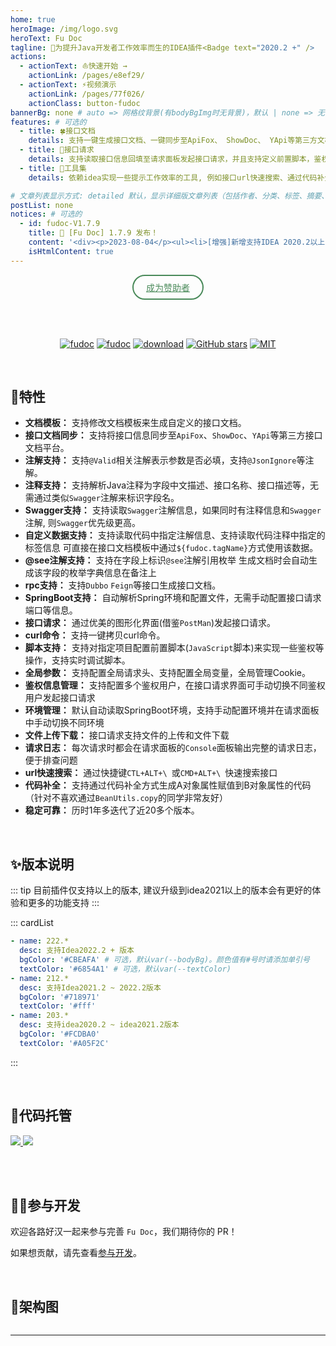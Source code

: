 ```yaml
---
home: true
heroImage: /img/logo.svg
heroText: Fu Doc
tagline: 🚀为提升Java开发者工作效率而生的IDEA插件<Badge text="2020.2 +" />
actions:
  - actionText: ⛵️快速开始 →
    actionLink: /pages/e8ef29/
  - actionText: ⚡️视频演示  
    actionLink: /pages/77f026/
    actionClass: button-fudoc
bannerBg: none # auto => 网格纹背景(有bodyBgImg时无背景)，默认 | none => 无 | '大图地址' | background: 自定义背景样式       提示：如发现文本颜色不适应你的背景时可以到palette.styl修改$bannerTextColor变量
features: # 可选的
  - title: 🍀接口文档
    details: 支持一键生成接口文档、一键同步至ApiFox、 ShowDoc、 YApi等第三方文档系统
  - title: 🌸接口请求
    details: 支持读取接口信息回填至请求面板发起接口请求，并且支持定义前置脚本，鉴权等操作
  - title: 🌼工具集
    details: 依赖idea实现一些提示工作效率的工具, 例如接口url快速搜索、通过代码补全方式完成对象拷贝

# 文章列表显示方式: detailed 默认，显示详细版文章列表（包括作者、分类、标签、摘要、分页等）| simple => 显示简约版文章列表（仅标题和日期）| none 不显示文章列表
postList: none
notices: # 可选的
  - id: fudoc-V1.7.9
    title: 🚀 [Fu Doc] 1.7.9 发布！
    content: '<div><p>2023-08-04</p><ul><li>[增强]新增支持IDEA 2020.2以上的版本</li><li>[增强]支持代码补全beanCopy</li><li>前置脚本支持日志输出</li></ul></div><p style="text-align: right;"><a href="/pages/2e9223/">查看详情</a></p>'
    isHtmlContent: true
---
```

<Notice :data="$frontmatter.notices"/>

<p align="center" style="padding-top: 0;margin-top: 0">
  <a class="become-sponsor" href="/pages/2a8323/">成为赞助者</a>
</p>

<style>
.become-sponsor{
  padding: 8px 20px;
  display: inline-block;
  color: #4a8a5a;
  border-radius: 30px;
  box-sizing: border-box;
  border: 2px solid #4a8a5a;
}
</style>

<br/>

<br/>
<p align="center">
  <a href="https://plugins.jetbrains.com/plugin/19269-fu-doc" target="_blank"><img src="https://img.shields.io/jetbrains/plugin/v/19269-fu-doc.svg" alt="fudoc" class="no-zoom"></a>
  <a href="https://plugins.jetbrains.com/plugin/19269-fu-doc/versions" target="_blank"><img src="http://phpstorm.espend.de/badge/19269/version" alt="fudoc" class="no-zoom"></a>
  <a href="https://plugins.jetbrains.com/plugin/19269-fu-doc" target="_blank"><img src='https://img.shields.io/jetbrains/plugin/d/19269-fu-doc.svg' alt='download' class="no-zoom"></a>
  <a href="https://github.com/wangdingfu/fu-api-doc-plugin" target="_blank"><img src='https://img.shields.io/github/stars/wangdingfu/fu-api-doc-plugin' alt='GitHub stars' class="no-zoom"></a>
  <a href="https://plugins.jetbrains.com/plugin/19269-fu-doc" target="_blank"><img src='https://img.shields.io/badge/license-MIT-red.svg' alt='MIT' class="no-zoom"></a>
</p>

<br/>

## 🎨特性

* **文档模板：** 支持修改文档模板来生成自定义的接口文档。
* **接口文档同步：** 支持将接口信息同步至`ApiFox`、`ShowDoc`、`YApi`等第三方接口文档平台。
* **注解支持：** 支持`@Valid`相关注解表示参数是否必填，支持`@JsonIgnore`等注解。
* **注释支持：** 支持解析Java注释为字段中文描述、接口名称、接口描述等，无需通过类似`Swagger`注解来标识字段名。
* **Swagger支持：** 支持读取`Swagger`注解信息，如果同时有注释信息和`Swagger`注解, 则`Swagger`优先级更高。
* **自定义数据支持：** 支持读取代码中指定注解信息、支持读取代码注释中指定的标签信息 可直接在接口文档模板中通过`${fudoc.tagName}`方式使用该数据。
* **@see注解支持：** 支持在字段上标识`@see`注解引用枚举 生成文档时会自动生成该字段的枚举字典信息在备注上
* **rpc支持：** 支持`Dubbo` `Feign`等接口生成接口文档。
* **SpringBoot支持：** 自动解析Spring环境和配置文件，无需手动配置接口请求端口等信息。
* **接口请求：** 通过优美的图形化界面(借鉴`PostMan`)发起接口请求。
* **curl命令：** 支持一键拷贝curl命令。
* **脚本支持：** 支持对指定项目配置前置脚本(`JavaScript`脚本)来实现一些鉴权等操作，支持实时调试脚本。
* **全局参数：** 支持配置全局请求头、支持配置全局变量，全局管理Cookie。
* **鉴权信息管理：** 支持配置多个鉴权用户，在接口请求界面可手动切换不同鉴权用户发起接口请求
* **环境管理：** 默认自动读取SpringBoot环境，支持手动配置环境并在请求面板中手动切换不同环境
* **文件上传下载：** 接口请求支持文件的上传和文件下载
* **请求日志：** 每次请求时都会在请求面板的`Console`面板输出完整的请求日志，便于排查问题
* **url快速搜索：** 通过快捷键`CTL+ALT+\ `或`CMD+ALT+\ `快速搜索接口
* **代码补全：** 支持通过代码补全方式生成A对象属性赋值到B对象属性的代码（针对不喜欢通过`BeanUtils.copy`的同学非常友好）
* **稳定可靠：** 历时1年多迭代了近20多个版本。


<br/>

## ✨版本说明

::: tip
目前插件仅支持<Badge text="Idea2020.2 +" />以上的版本, 建议升级到idea2021以上的版本会有更好的体验和更多的功能支持
::: 

::: cardList
```yaml
- name: 222.*
  desc: 支持Idea2022.2 + 版本
  bgColor: '#CBEAFA' # 可选，默认var(--bodyBg)。颜色值有#号时请添加单引号
  textColor: '#6854A1' # 可选，默认var(--textColor)
- name: 212.*
  desc: 支持Idea2021.2 ~ 2022.2版本
  bgColor: '#718971'
  textColor: '#fff'
- name: 203.*
  desc: 支持idea2020.2 ~ idea2021.2版本
  bgColor: '#FCDBA0'
  textColor: '#A05F2C'
```
:::



<br/>



## 🏡代码托管


<a href='https://gitee.com/wdfu/fudoc' target="_blank">
    <img class="no-zoom" src="https://img.shields.io/badge/Gitee-red?logo=gitee&logoColor=white&style=for-the-badge"/>
</a>

<a href="https://github.com/wangdingfu/fu-api-doc-plugin" target="_blank">
    <img class="no-zoom" src="https://img.shields.io/badge/Github-blue?logo=github&logoColor=white&style=for-the-badge"/>
</a>

<br/><br/>

## 💪🏻参与开发

欢迎各路好汉一起来参与完善 `Fu Doc`，我们期待你的 PR！

如果想贡献，请先查看[参与开发](/pages/567a10/)。

<br/>

## 🍭架构图

<img :src="$withBase('/img/guide/guide.png')" style="zoom: 100%;" class="no-zoom">

<br/>

---

<style>
  .button-fudoc{
    margin-left: 0.5rem;
    margin-top: 0.5rem;
    display: inline-block;
    font-size: 1.2rem;
    background-color: #e01e5a;
    padding: 0.8rem 1.6rem;
    border-radius: 4px;
    transition: background-color 0.1s ease;
    box-sizing: border-box;
    color: #E3E394;
  }

.button-fudoc:hover {
    background-color: #e4346a
}
</style>